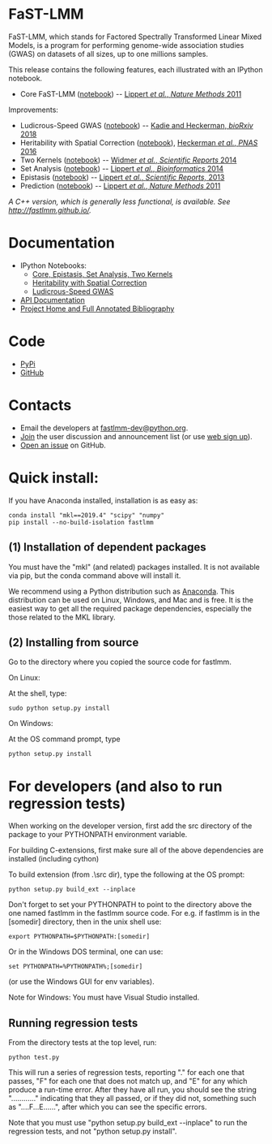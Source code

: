 FaST-LMM
=================================

FaST-LMM, which stands for Factored Spectrally Transformed Linear Mixed Models, is a program for performing 
genome-wide association studies (GWAS) on datasets of all sizes, up to one millions samples.

This release contains the following features, each illustrated with an IPython notebook.

* Core FaST-LMM ([notebook](https://nbviewer.jupyter.org/github/fastlmm/FaST-LMM/blob/master/doc/ipynb/FaST-LMM.ipynb)) -- [Lippert *et al.*, *Nature Methods* 2011](http://www.nature.com/nmeth/journal/v8/n10/abs/nmeth.1681.html)

Improvements:

* Ludicrous-Speed GWAS ([notebook](https://nbviewer.jupyter.org/github/fastlmm/FaST-LMM/blob/master/doc/ipynb/SingleSnpScale.ipynb)) -- [Kadie and Heckerman, *bioRxiv* 2018](https://www.biorxiv.org/content/10.1101/154682v2)
* Heritability with Spatial Correction ([notebook](https://nbviewer.jupyter.org/github/fastlmm/FaST-LMM/blob/master/doc/ipynb/heritability_si.ipynb)), [Heckerman *et al.*, *PNAS* 2016](http://www.pnas.org/content/113/27/7377.abstract)
* Two Kernels ([notebook](https://nbviewer.jupyter.org/github/fastlmm/FaST-LMM/blob/master/doc/ipynb/FaST-LMM.ipynb)) -- [Widmer *et al.*, *Scientific Reports* 2014](http://www.nature.com/srep/2014/141112/srep06874/full/srep06874.html)
* Set Analysis ([notebook](https://nbviewer.jupyter.org/github/fastlmm/FaST-LMM/blob/master/doc/ipynb/FaST-LMM.ipynb)) -- [Lippert *et al.*, *Bioinformatics* 2014](http://bioinformatics.oxfordjournals.org/content/early/2014/09/07/bioinformatics.btu504)
* Epistasis ([notebook](https://nbviewer.jupyter.org/github/fastlmm/FaST-LMM/blob/master/doc/ipynb/FaST-LMM.ipynb)) -- [Lippert *et al.*, *Scientific Reports,* 2013](http://www.nature.com/srep/2013/130122/srep01099/full/srep01099.html)
* Prediction ([notebook](https://nbviewer.jupyter.org/github/fastlmm/FaST-LMM/blob/master/doc/ipynb/FaST-LMM.ipynb)) -- [Lippert *et al.*, *Nature Methods* 2011](http://www.nature.com/nmeth/journal/v8/n10/abs/nmeth.1681.html)

*A C++ version, which is generally less functional, is available. See http://fastlmm.github.io/.*


Documentation
=================================

* IPython Notebooks:
	* [Core, Epistasis, Set Analysis, Two Kernels](https://nbviewer.jupyter.org/github/fastlmm/FaST-LMM/blob/master/doc/ipynb/FaST-LMM.ipynb)
	* [Heritability with Spatial Correction](https://nbviewer.jupyter.org/github/fastlmm/FaST-LMM/blob/master/doc/ipynb/heritability_si.ipynb)
	* [Ludicrous-Speed GWAS](https://nbviewer.jupyter.org/github/fastlmm/FaST-LMM/blob/master/doc/ipynb/SingleSnpScale.ipynb)
* [API Documentation](http://fastlmm.github.io/FaST-LMM/)
* [Project Home and Full Annotated Bibliography](https://fastlmm.github.io/)


Code
=================================
* [PyPi](https://pypi.org/project/fastlmm/)
* [GitHub](https://github.com/fastlmm/FaST-LMM)

Contacts
=================================

* Email the developers at fastlmm-dev@python.org.
* [Join](mailto:fastlmm-user-join@python.org?subject=Subscribe) the user discussion and announcement list (or use [web sign up](https://mail.python.org/mailman3/lists/fastlmm-user.python.org)).
* [Open an issue](https://github.com/fastlmm/FaST-LMM/issues) on GitHub.

Quick install:
=================================

If you have Anaconda installed, installation is as easy as:

    conda install "mkl==2019.4" "scipy" "numpy"
    pip install --no-build-isolation fastlmm

(1) Installation of dependent packages
-------------------------------------------

You must have the "mkl" (and related) packages installed. It is not available via pip,
but the conda command above will install it.

We recommend using a Python distribution such as 
[Anaconda](https://www.anaconda.com/distribution/).
This distribution can be used on Linux, Windows, and Mac and is free.
It is the easiest way to get all the required package
dependencies, especially the those related to the
MKL library.


(2) Installing from source
-------------------------------------------

Go to the directory where you copied the source code for fastlmm.

On Linux:

At the shell, type: 

    sudo python setup.py install


On Windows:

At the OS command prompt, type 

    python setup.py install



For developers (and also to run regression tests)
=====================================================

When working on the developer version, first add the src directory of the package to your PYTHONPATH 
environment variable.

For building C-extensions, first make sure all of the above dependencies are installed (including cython)

To build extension (from .\src dir), type the following at the OS prompt:

    python setup.py build_ext --inplace


Don't forget to set your PYTHONPATH to point to the directory above the one named fastlmm in
the fastlmm source code. For e.g. if fastlmm is in the [somedir] directory, then
in the unix shell use:

    export PYTHONPATH=$PYTHONPATH:[somedir]

Or in the Windows DOS terminal,
one can use: 

    set PYTHONPATH=%PYTHONPATH%;[somedir]

(or use the Windows GUI for env variables).

Note for Windows: You must have Visual Studio installed.

Running regression tests
--------------------------------------

From the directory tests at the top level, run:

    python test.py

This will run a
series of regression tests, reporting "." for each one that passes, "F" for each
one that does not match up, and "E" for any which produce a run-time error. After
they have all run, you should see the string "............" indicating that they 
all passed, or if they did not, something such as "....F...E......", after which
you can see the specific errors.

Note that you must use "python setup.py build_ext --inplace" to run the 
regression tests, and not "python setup.py install".

